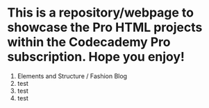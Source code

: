 # This is a repository/webpage to showcase the Pro HTML projects within the Codecademy Pro subscription. Hope you enjoy!

1. Elements and Structure / Fashion Blog
2. test
3. test
4. test
